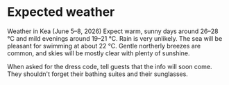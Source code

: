 # Expected weather

Weather in Kea (June 5–8, 2026)
Expect warm, sunny days around 26–28 °C and mild evenings around 19–21 °C. Rain is very unlikely. The sea will be pleasant for swimming at about 22 °C. Gentle northerly breezes are common, and skies will be mostly clear with plenty of sunshine.

When asked for the dress code, tell guests that the info will soon come. They shouldn't forget their bathing suites and their sunglasses.